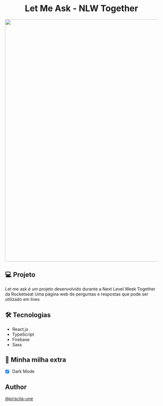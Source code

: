 <h1 align="center"> Let Me Ask - NLW Together </h1>

<img src="https://lh3.googleusercontent.com/pw/AM-JKLUiq1E7Wp0B4e8r0iMXqvwipvoXgTVd4LigludNcbl81WwC4_XVx6QyEnI9wze2-MDXRYTnxR73z2Wi7JhJ_xVBHPuYnSy3KnSid3BQnlH6IcDW_YkRAsF2pRIy4Xe9d477zBf_AZlqplt39dB4p4EPPQ=w1358-h649-no?authuser=0" width="800px">


## 💻 Projeto
 Let me ask é um projeto desenvolvido durante a Next Level Week Together da Rocketseat 
 Uma página web de perguntas e respostas que pode ser utilizado em lives 

## 🛠 Tecnologias
- React.js
- TypeScript
- Firebase
- Sass

## 🚧 Minha milha extra
- [x] Dark Mode

## Author
<a href="https://github.com/priscila-une" target="_blank">@priscila-une</a>
